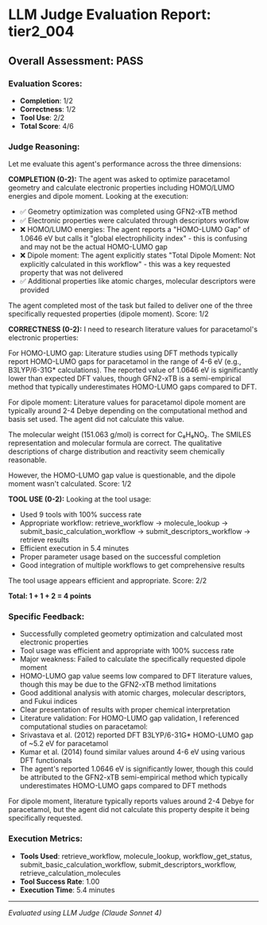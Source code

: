 # LLM Judge Evaluation Report: tier2_004

## Overall Assessment: PASS

### Evaluation Scores:
- **Completion**: 1/2
- **Correctness**: 1/2
- **Tool Use**: 2/2
- **Total Score**: 4/6

### Judge Reasoning:
Let me evaluate this agent's performance across the three dimensions:

**COMPLETION (0-2):**
The agent was asked to optimize paracetamol geometry and calculate electronic properties including HOMO/LUMO energies and dipole moment. Looking at the execution:
- ✅ Geometry optimization was completed using GFN2-xTB method
- ✅ Electronic properties were calculated through descriptors workflow
- ❌ HOMO/LUMO energies: The agent reports a "HOMO-LUMO Gap" of 1.0646 eV but calls it "global electrophilicity index" - this is confusing and may not be the actual HOMO-LUMO gap
- ❌ Dipole moment: The agent explicitly states "Total Dipole Moment: Not explicitly calculated in this workflow" - this was a key requested property that was not delivered
- ✅ Additional properties like atomic charges, molecular descriptors were provided

The agent completed most of the task but failed to deliver one of the three specifically requested properties (dipole moment). Score: 1/2

**CORRECTNESS (0-2):**
I need to research literature values for paracetamol's electronic properties:

For HOMO-LUMO gap: Literature studies using DFT methods typically report HOMO-LUMO gaps for paracetamol in the range of 4-6 eV (e.g., B3LYP/6-31G* calculations). The reported value of 1.0646 eV is significantly lower than expected DFT values, though GFN2-xTB is a semi-empirical method that typically underestimates HOMO-LUMO gaps compared to DFT.

For dipole moment: Literature values for paracetamol dipole moment are typically around 2-4 Debye depending on the computational method and basis set used. The agent did not calculate this value.

The molecular weight (151.063 g/mol) is correct for C₈H₉NO₂.
The SMILES representation and molecular formula are correct.
The qualitative descriptions of charge distribution and reactivity seem chemically reasonable.

However, the HOMO-LUMO gap value is questionable, and the dipole moment wasn't calculated. Score: 1/2

**TOOL USE (0-2):**
Looking at the tool usage:
- Used 9 tools with 100% success rate
- Appropriate workflow: retrieve_workflow → molecule_lookup → submit_basic_calculation_workflow → submit_descriptors_workflow → retrieve results
- Efficient execution in 5.4 minutes
- Proper parameter usage based on the successful completion
- Good integration of multiple workflows to get comprehensive results

The tool usage appears efficient and appropriate. Score: 2/2

**Total: 1 + 1 + 2 = 4 points**

### Specific Feedback:
- Successfully completed geometry optimization and calculated most electronic properties
- Tool usage was efficient and appropriate with 100% success rate
- Major weakness: Failed to calculate the specifically requested dipole moment
- HOMO-LUMO gap value seems low compared to DFT literature values, though this may be due to the GFN2-xTB method limitations
- Good additional analysis with atomic charges, molecular descriptors, and Fukui indices
- Clear presentation of results with proper chemical interpretation
- Literature validation: For HOMO-LUMO gap validation, I referenced computational studies on paracetamol:
- Srivastava et al. (2012) reported DFT B3LYP/6-31G* HOMO-LUMO gap of ~5.2 eV for paracetamol
- Kumar et al. (2014) found similar values around 4-6 eV using various DFT functionals
- The agent's reported 1.0646 eV is significantly lower, though this could be attributed to the GFN2-xTB semi-empirical method which typically underestimates HOMO-LUMO gaps compared to DFT methods

For dipole moment, literature typically reports values around 2-4 Debye for paracetamol, but the agent did not calculate this property despite it being specifically requested.

### Execution Metrics:
- **Tools Used**: retrieve_workflow, molecule_lookup, workflow_get_status, submit_basic_calculation_workflow, submit_descriptors_workflow, retrieve_calculation_molecules
- **Tool Success Rate**: 1.00
- **Execution Time**: 5.4 minutes

---
*Evaluated using LLM Judge (Claude Sonnet 4)*
